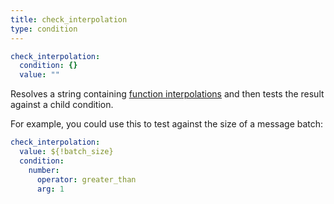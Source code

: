 ```yaml
---
title: check_interpolation
type: condition
---
```


```yaml
check_interpolation:
  condition: {}
  value: ""
```

Resolves a string containing
[function interpolations](/docs/configuration/interpolation#functions) and then tests
the result against a child condition.

For example, you could use this to test against the size of a message batch:

``` yaml
check_interpolation:
  value: ${!batch_size}
  condition:
    number:
      operator: greater_than
      arg: 1
```


